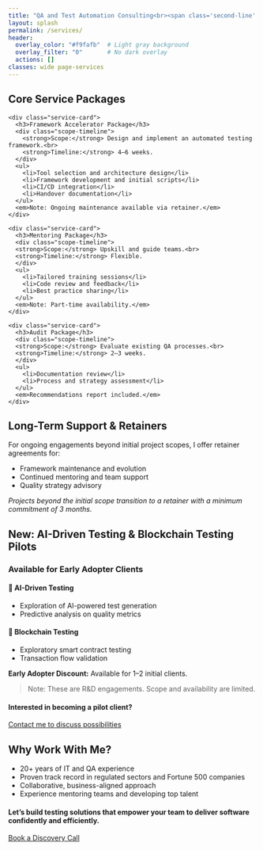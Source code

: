```yaml
---
title: "QA and Test Automation Consulting<br><span class='second-line' style='margin-left: 2rem;'>Flexible Engagement Models</span><br><span class='third-line' style='margin-left: 1rem;'>I provide consulting services designed to help SaaS startups, scaleups, and tech-driven teams build reliable, scalable software through quality assurance and test automation.</span>"
layout: splash
permalink: /services/
header:
  overlay_color: "#f9fafb"  # Light gray background
  overlay_filter: "0"       # No dark overlay
  actions: []
classes: wide page-services
---
```

<div class="service-packages">
  <h2>Core Service Packages</h2>
  <div class="service-cards">

    <div class="service-card">
      <h3>Framework Accelerator Package</h3>
      <div class="scope-timeline">
        <strong>Scope:</strong> Design and implement an automated testing framework.<br>
        <strong>Timeline:</strong> 4–6 weeks.
      </div>
      <ul>
        <li>Tool selection and architecture design</li>
        <li>Framework development and initial scripts</li>
        <li>CI/CD integration</li>
        <li>Handover documentation</li>
      </ul>
      <em>Note: Ongoing maintenance available via retainer.</em>
    </div>

    <div class="service-card">
      <h3>Mentoring Package</h3>
      <div class="scope-timeline">
      <strong>Scope:</strong> Upskill and guide teams.<br>
      <strong>Timeline:</strong> Flexible.
      </div>
      <ul>
        <li>Tailored training sessions</li>
        <li>Code review and feedback</li>
        <li>Best practice sharing</li>
      </ul>
      <em>Note: Part-time availability.</em>
    </div>

    <div class="service-card">
      <h3>Audit Package</h3>
      <div class="scope-timeline">
      <strong>Scope:</strong> Evaluate existing QA processes.<br>
      <strong>Timeline:</strong> 2–3 weeks.
      </div>
      <ul>
        <li>Documentation review</li>
        <li>Process and strategy assessment</li>
      </ul>
      <em>Recommendations report included.</em>
    </div>

  </div>
</div>

<div class="long-term">
  <h2>Long-Term Support & Retainers</h2>
  <p>For ongoing engagements beyond initial project scopes, I offer retainer agreements for:</p>
  <ul>
    <li>Framework maintenance and evolution</li>
    <li>Continued mentoring and team support</li>
    <li>Quality strategy advisory</li>
  </ul>
  <p><em>Projects beyond the initial scope transition to a retainer with a minimum commitment of 3 months.</em></p>
</div>

<div class="ai-blockchain">
  <h2>New: AI-Driven Testing & Blockchain Testing Pilots</h2>
  <h3>Available for Early Adopter Clients</h3>

  <div class="pilot-card">
    <h4>🧠 AI-Driven Testing</h4>
    <ul>
      <li>Exploration of AI-powered test generation</li>
      <li>Predictive analysis on quality metrics</li>
    </ul>
  </div>

  <div class="pilot-card">
    <h4>🔗 Blockchain Testing</h4>
    <ul>
      <li>Exploratory smart contract testing</li>
      <li>Transaction flow validation</li>
    </ul>
  </div>

  <p><strong>Early Adopter Discount:</strong> Available for 1–2 initial clients.</p>

  <blockquote class="pilot-note">
    Note: These are R&D engagements. Scope and availability are limited.
  </blockquote>

  <h4>Interested in becoming a pilot client?</h4>
  <a href="/contact/" class="cta-button">Contact me to discuss possibilities</a>
</div>

<div class="why-me">
  <h2>Why Work With Me?</h2>
  <ul>
    <li>20+ years of IT and QA experience</li>
    <li>Proven track record in regulated sectors and Fortune 500 companies</li>
    <li>Collaborative, business-aligned approach</li>
    <li>Experience mentoring teams and developing top talent</li>
  </ul>
  <h4>Let’s build testing solutions that empower your team to deliver software confidently and efficiently.</h4>
  <a href="/contact/" class="cta-button">Book a Discovery Call</a>
</div>
